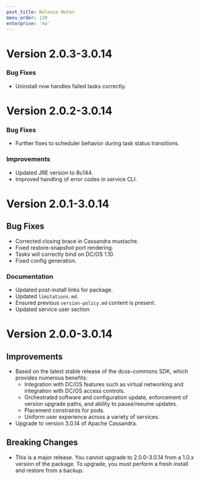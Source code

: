 ```yaml
---
post_title: Release Notes
menu_order: 120
enterprise: 'no'
---
```


# Version 2.0.3-3.0.14

### Bug Fixes
* Uninstall now handles failed tasks correctly.

# Version 2.0.2-3.0.14

### Bug Fixes

* Further fixes to scheduler behavior during task status transitions.

### Improvements

* Updated JRE version to 8u144.
* Improved handling of error codes in service CLI.


# Version 2.0.1-3.0.14

## Bug Fixes
* Corrected closing brace in Cassandra mustache.
* Fixed restore-snapshot port rendering.
* Tasks will correctly bind on DC/OS 1.10.
* Fixed config generation.

### Documentation
* Updated post-install links for package.
* Updated `limitations.md`.
* Ensured previous `version-policy.md` content is present.
* Updated service user section

# Version 2.0.0-3.0.14

## Improvements
- Based on the latest stable release of the dcos-commons SDK, which provides numerous benefits:
  - Integration with DC/OS features such as virtual networking and integration with DC/OS access controls.
  - Orchestrated software and configuration update, enforcement of version upgrade paths, and ability to pause/resume updates.
  - Placement constraints for pods.
  - Uniform user experience across a variety of services.
- Upgrade to version 3.0.14 of Apache Cassandra.

## Breaking Changes
- This is a major release.  You cannot upgrade to 2.0.0-3.0.14 from a 1.0.x version of the package.  To upgrade, you must perform a fresh install and restore from a backup.
